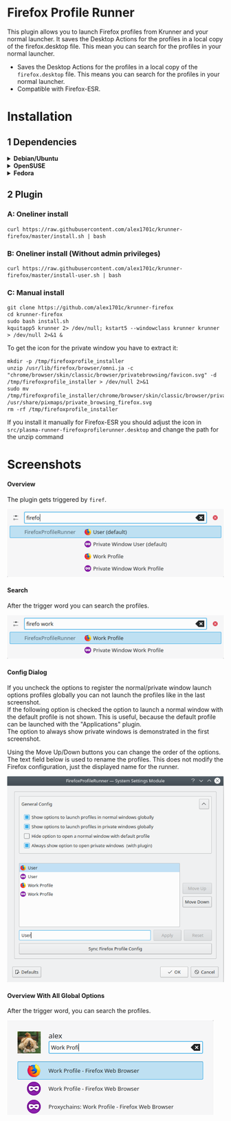 # Firefox Profile Runner
This plugin allows you to launch Firefox profiles from Krunner and your normal launcher.
It saves the Desktop Actions for the profiles in a local copy of the firefox.desktop file.
This mean you can search for the profiles in your normal launcher.

- Saves the Desktop Actions for the profiles in a local copy of the `firefox.desktop` file. This means you can search for the profiles in your normal launcher.
- Compatible with Firefox-ESR.

# Installation

## 1 Dependencies


<details>
<summary><b>Debian/Ubuntu</b></summary>

Plasma5:  
```bash
sudo apt install git cmake extra-cmake-modules build-essential libkf5runner-dev libkf5i18n-dev libkf5service-dev libkf5kcmutils-dev qtdeclarative5-dev libkf5dbusaddons-bin
```
Plasma6:  
```bash
sudo apt install git cmake extra-cmake-modules build-essential libkf6runner-dev libkf6i18n-dev libkf6service-dev libkf6kcmutils-dev kf6-kdbusaddons
```

</details>

<details>
<summary><b>OpenSUSE</b></summary>

Plasma5:  
```bash
sudo zypper install git cmake extra-cmake-modules ki18n-devel krunner-devel kcmutils-devel kio-devel kservice-devel kdbusaddons-tools
```
Plasma6:  
```bash
sudo zypper install git cmake kf6-extra-cmake-modules kf6-ki18n-devel kf6-krunner-devel kf6-kservice-devel kf6-kdbusaddons-tools
```

</details>

<details>
<summary><b>Fedora</b></summary>

Plasma5:  
```bash
sudo dnf install git cmake extra-cmake-modules kf5-ki18n-devel kf5-krunner-devel kf5-kcmutils-devel kf5-kservice-devel
```
Plasma6:  
```bash
sudo dnf install git cmake extra-cmake-modules kf6-ki18n-devel kf6-krunner-devel kf6-kcmutils-devel kf6-kservice-devel 
```

</details>

## 2 Plugin

### A: Oneliner install

```shell
curl https://raw.githubusercontent.com/alex1701c/krunner-firefox/master/install.sh | bash
```

### B: Oneliner install (Without admin privileges)

```shell
curl https://raw.githubusercontent.com/alex1701c/krunner-firefox/master/install-user.sh | bash
```

### C: Manual install

```shell
git clone https://github.com/alex1701c/krunner-firefox
cd krunner-firefox
sudo bash install.sh
kquitapp5 krunner 2> /dev/null; kstart5 --windowclass krunner krunner > /dev/null 2>&1 &
```

To get the icon for the private window you have to extract it:
```shell
mkdir -p /tmp/firefoxprofile_installer
unzip /usr/lib/firefox/browser/omni.ja -c "chrome/browser/skin/classic/browser/privatebrowsing/favicon.svg" -d /tmp/firefoxprofile_installer > /dev/null 2>&1
sudo mv /tmp/firefoxprofile_installer/chrome/browser/skin/classic/browser/privatebrowsing/favicon.svg /usr/share/pixmaps/private_browsing_firefox.svg
rm -rf /tmp/firefoxprofile_installer
```
If you install it manually for Firefox-ESR you should adjust the icon in `src/plasma-runner-firefoxprofilerunner.desktop` and change the path for the unzip command

# Screenshots

#### Overview
The plugin gets triggered by `firef`.

![Overview](https://raw.githubusercontent.com/alex1701c/Screenshots/master/FirefoxProfileRunner/runner_profiles_overview.png)

#### Search
After the trigger word you can search the profiles. 

![Search](https://raw.githubusercontent.com/alex1701c/Screenshots/master/FirefoxProfileRunner/runner_profiles_search.png)

#### Config Dialog
If you uncheck the options to register the normal/private window launch options profiles globally you can not launch
the profiles like in the last screenshot.  
If the following option is checked the option to launch a normal window with the default profile is not shown.
This is useful, because the default profile can be launched with the "Applications" plugin.  
The option to always show private windows is demonstrated in the first screenshot.

Using the Move Up/Down buttons you can change the order of the options.   
The text field below is used to rename the profiles. This does not modify the Firefox
configuration, just the displayed name for the runner.  

![Config Dialog](https://raw.githubusercontent.com/alex1701c/Screenshots/master/FirefoxProfileRunner/general_config_dialog.png)

#### Overview With All Global Options
After the trigger word, you can search the profiles. 

![Overview With All Global Options](https://raw.githubusercontent.com/alex1701c/Screenshots/master/FirefoxProfileRunner/global_overview_proxychains.png)
